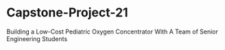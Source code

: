 # Capstone-Project-21
Building a Low-Cost Pediatric Oxygen Concentrator With A Team of Senior Engineering Students
